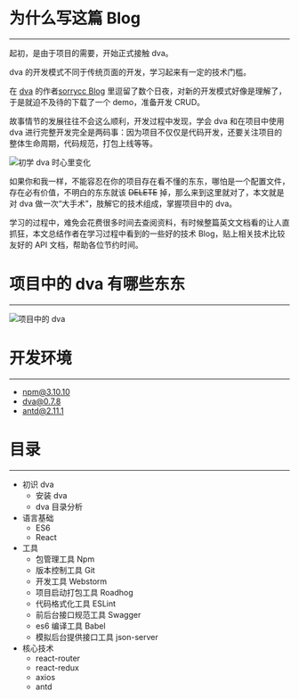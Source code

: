 
# 为什么写这篇 Blog

----------

起初，是由于项目的需要，开始正式接触 dva。

dva 的开发模式不同于传统页面的开发，学习起来有一定的技术门槛。

 在 [dva](https://github.com/dvajs/dva) 的作者[sorrycc Blog](https://github.com/sorrycc/blog/issues) 里逗留了数个日夜，对新的开发模式好像是理解了，于是就迫不及待的下载了一个 demo，准备开发 CRUD。

故事情节的发展往往不会这么顺利，开发过程中发现，学会 dva 和在项目中使用 dva 进行完整开发完全是两码事：因为项目不仅仅是代码开发，还要关注项目的整体生命周期，代码规范，打包上线等等。

![初学 dva 时心里变化](https://static.oschina.net/uploads/img/201706/28145521_JbhX.png "初学 dva 时心里变化")

如果你和我一样，不能容忍在你的项目存在看不懂的东东，哪怕是一个配置文件，存在必有价值，不明白的东东就该 ~~DELETE~~ 掉，那么来到这里就对了，本文就是对 dva 做一次“大手术”，肢解它的技术组成，掌握项目中的 dva。

学习的过程中，难免会花费很多时间去查阅资料，有时候整篇英文文档看的让人直抓狂，本文总结作者在学习过程中看到的一些好的技术 Blog，贴上相关技术比较友好的 API 文档，帮助各位节约时间。


# 项目中的 dva 有哪些东东

----------

![项目中的 dva](https://static.oschina.net/uploads/img/201706/28150817_mtXq.png "项目中的 dva")

# 开发环境

----------

- npm@3.10.10
- dva@0.7.8
- antd@2.11.1

# 目录

----------

- 初识 dva
    - 安装 dva
    - dva 目录分析
- 语言基础
    - ES6
    - React
- 工具
    - 包管理工具 Npm
    - 版本控制工具 Git
    - 开发工具 Webstorm
    - 项目启动打包工具 Roadhog
    - 代码格式化工具 ESLint
    - 前后台接口规范工具 Swagger
    - es6 编译工具 Babel
    - 模拟后台提供接口工具 json-server
- 核心技术
    - react-router
    - react-redux
    - axios
    - antd






